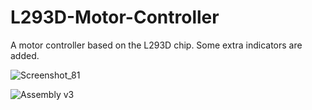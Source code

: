 # L293D-Motor-Controller
A motor controller based on the L293D chip. Some extra indicators are added.

![Screenshot_81](https://user-images.githubusercontent.com/71924682/149640948-9f19e68c-53ce-48c3-adfc-5e02d8902603.png)

![Assembly v3](https://user-images.githubusercontent.com/71924682/149640950-a4a77859-1e3e-4e1a-bac6-9d823afc3b38.png)
